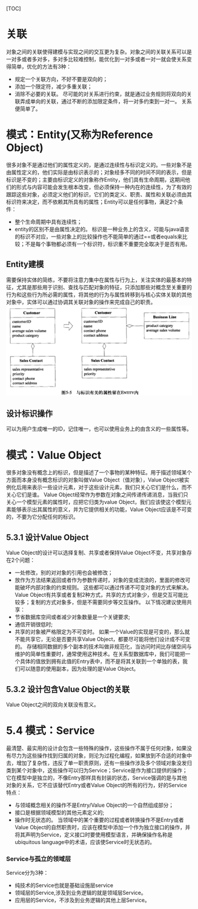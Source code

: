[TOC]
# 关联
对象之间的关联使得建模与实现之间的交互更为复杂。对象之间的关联关系可以是一对多或者多对多，多对多比较难控制，能优化到一对多或者一对一就会使关系变得简单，优化的方法有3种：
- 规定一个关联方向，不好不要是双向的；
- 添加一个限定符，减少多重关联；
- 消除不必要的关联。
尽可能的对关系进行约束，就是通过业务规则将双向的关联弄成单向的关联，通过不断的添加限定条件，将一对多约束到一对一。
关系便简单了。
# 模式：Entity(又称为Reference Object)
很多对象不是通过他们的属性定义的，是通过连续性与标识定义的。一些对象不是由属性定义的，他们实际是由标识表示的；对象经多不同的时间不同的表示，但是标识是不变的；主要由标识定义的对象称作Entity，他们具有生命周期，这期间他们的形式与内容可能会发生根本改变，但必须保持一种内在的连续性，为了有效的跟踪这些对象，必须定义他们的标识，它们的类定义、职责、属性和关联必须由其标识符来决定，而不依赖其所具有的属性；Entity可以是任何事物，满足2个条件：
- 整个生命周期中具有连续性；
- entity的区别不是由属性决定的。
标识是一种业务上的含义，可能与java语言的标识不对应，一些对象上的比较操作也不能简单的通过==或者equals来比较；不是每个事物都必须有一个标识符，标识重不重要完全取决于是否有用。
## Entity建模
需要保持实体的简练，不要将注意力集中在属性与行为上，关注实体的最基本的特征，尤其是那些用于识别、查找与匹配对象的特征，只添加那些对概念至关重要的行为和这些行为所必需的属性，将其他的行为与属性转移到与核心实体关联的其他对象中，实体可以通过协调其关联对象的操作来完成自己的职责。
![实体责任拆分](../entity-sperate.png)
## 设计标识操作
可以为用户生成唯一的ID，记住唯一，也可以使用业务上的由含义的一些属性等。
# 模式：Value Object
很多对象没有概念上的标识，但是描述了一个事物的某种特征。用于描述领域某个方面而本身没有概念标识的对象叫做Value Object（值对象），Value Object被实例化后用来表示一些设计元素，对于这些设计元素，我们只关心它们是什么，而不关心它们是谁。
Value Object经常作为参数在对象之间传递传递消息，当我们只关心一个模型元素的属性时，应把它归类为value Object，我们应该使这个模型元素能够表示出其属性的意义，并为它提供相关的功能，Value Object应该是不可变的，不要为它分配任何的标识。
## 5.3.1 设计Value Object
Value Object的设计可以选择复制、共享或者保持Value Object不变，共享对象存在2个问题：
- 一处修改，别的对对象的引用也会被修改；
- 放作为方法结果返回或者作为参数传递时，对象的变成流浪的，里面的修改可能破坏内部对象的约束规则。
这些都可以通过传递不可变对象的方式来解决。Value Object有共享或者复制2种方式，共享的方式对象少，但是交互可能比较多；复制的方式对象多，但是不需要同步等交互操作。
以下情况建议使用共享：
- 节省数据库空间或者减少对象数量是一个关键要求;
- 通信开销很低时;
- 共享的对象被严格限定为不可变时。
如果一个Value的实现是可变的，那么就不能共享它，无论是否要共享Value Object，都要尽可能将他们设计成不可变的。
存储相同数据的多个副本的技术叫做非规范化，当访问时间比存储空间与维护的简单性重要时，通常使用这种技术。在关系型数据库中，我们可能把一个具体的值放到拥有此值的Entry表中，而不是将其关联到一个单独的表，我们可以随意的使用副本，因为处理的是Value Object。
## 5.3.2 设计包含Value Object的关联
Value Object之间的双向关联没有意义。
# 5.4 模式：Service
最清楚、最实用的设计会包含一些特殊的操作，这些操作不属于任何对象，如果没有尽力为这些操作找到归属的对象，则沦为过程化编程，如果放到不合适的对象中去，增加了复杂性，违反了单一职责原则，还有一些操作涉及多个领域对象没发归类到某个对象中，这些操作可以归为Service；Service是作为接口提供的操作；它在模型中是独立的，不像Entry那样具有封装的状态，Service强调的是与其他对象的关系，它不应该替代Entry或者Value Object的所有的行为，好的Service特点：
- 与领域概念相关的操作不是Entry/Value Object的一个自然组成部分；
- 接口是根据领域模型的其他元素定义的;
- 操作时无状态的。
当领域中的某个重要的过程或者转换操作不是Entry或者Value Object的自然职责时，应该在模型中添加一个作为独立接口的操作，并将其声明为Service，定义接口时要使用模型语言，并确保操作名称是ubiquitous language中的术语，应该使Service时无状态的。
### Service与孤立的领域层
Service分为3种：
- 纯技术的Service也就是基础设施层service
- 领域层的Service,涉及到业务逻辑的就是领域层Service。
- 应用层的Service，不涉及到业务逻辑的其他上层Service。

